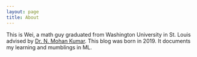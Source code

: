 ```yaml
---
layout: page
title: About
---
```


This is Wei, a math guy graduated from Washington University in St. Louis advised by [Dr. N. Mohan Kumar](https://math.wustl.edu/people/n-mohan-kumar). This blog was born in 2019. It documents my learning and mumblings in ML.
